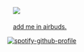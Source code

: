 ㅤ![](https://komarev.com/ghpvc/?username=yaoimonday&color=grey&style=plastic) ㅤㅤㅤ
  
ㅤ[add me in airbuds.](https://i.airbuds.fm/parasitesbasement/1BkcGeM7Xa)
  
 [![spotify-github-profile](https://spotify-github-profile.kittinanx.com/api/view?uid=31n66xtbpsrounvjf75wljatwstm&cover_image=true&theme=natemoo-re&show_offline=false&background_color=121212&interchange=true&bar_color=4a0000&bar_color_cover=true)](https://spotify-github-profile.kittinanx.com/api/view?uid=31n66xtbpsrounvjf75wljatwstm&redirect=true)
